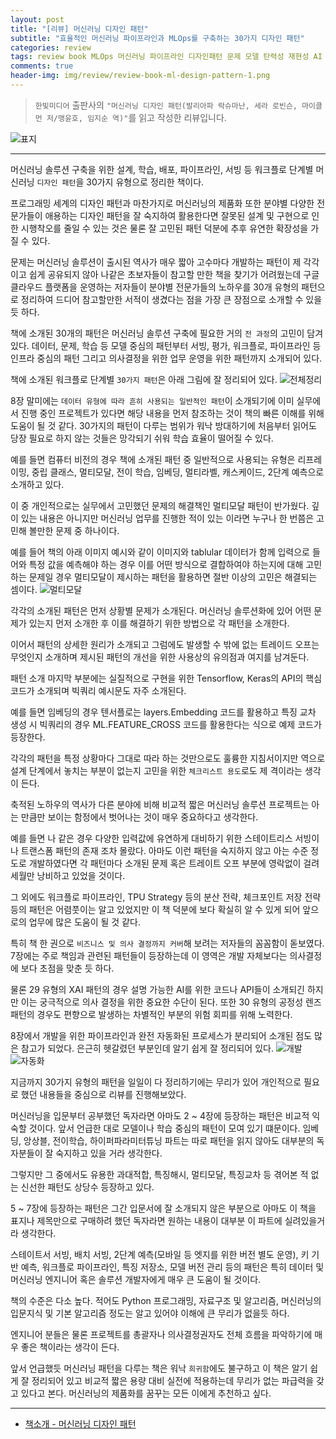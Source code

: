 ```yaml
---  
layout: post  
title: "[리뷰] 머신러닝 디자인 패턴"  
subtitle: "효율적인 머신러닝 파이프라인과 MLOps를 구축하는 30가지 디자인 패턴"  
categories: review  
tags: review book MLOps 머신러닝 파이프라인 디자인패턴 문제 모델 탄력성 재현성 AI    
comments: true  
header-img: img/review/review-book-ml-design-pattern-1.png
---  
```

  
> `한빛미디어` 출판사의 `"머신러닝 디자인 패턴(발리아파 락슈마난, 세라 로빈슨, 마이클 먼 저/맹윤호, 임지순 역)"`를 읽고 작성한 리뷰입니다.  

![표지](https://theorydb.github.io/assets/img/review/review-book-ml-design-pattern-1.png)  

---

머신러닝 솔루션 구축을 위한 설계, 학습, 배포, 파이프라인, 서빙 등 워크플로 단계별 머신러닝 `디자인 패턴`을 30가지 유형으로 정리한 책이다.

프로그래밍 세계의 디자인 패턴과 마찬가지로 머신러닝의 제품화 또한 분야별 다양한 전문가들이 애용하는 디자인 패턴을 잘 숙지하여 활용한다면 잘못된 설계 및 구현으로 인한 시행착오를 줄일 수 있는 것은 물론 잘 고민된 패턴 덕분에 추후 유연한 확장성을 가질 수 있다. 

문제는 머신러닝 솔루션이 출시된 역사가 매우 짧아 고수마다 개발하는 패턴이 제 각각이고 쉽게 공유되지 않아 나같은 초보자들이 참고할 만한 책을 찾기가 어려웠는데 구글 클라우드 플랫폼을 운영하는 저자들이 분야별 전문가들의 노하우를 30개 유형의 패턴으로 정리하여 드디어 참고할만한 서적이 생겼다는 점을 가장 큰 장점으로 소개할 수 있을듯 하다.

책에 소개된 30개의 패턴은 머신러닝 솔루션 구축에 필요한 거의 `전 과정`의 고민이 담겨있다. 데이터, 문제, 학습 등 모델 중심의 패턴부터 서빙, 평가, 워크플로, 파이프라인 등 인프라 중심의 패턴 그리고 의사결정을 위한 업무 운영을 위한 패턴까지 소개되어 있다. 

책에 소개된 워크플로 단계별 `30가지 패턴`은 아래 그림에 잘 정리되어 있다. 
![전체정리](https://theorydb.github.io/assets/img/review/review-book-ml-design-pattern-2.png)  

8장 말미에는 `데이터 유형에 따라 흔히 사용되는 일반적인 패턴`이 소개되기에 이미 실무에서 진행 중인 프로젝트가 있다면 해당 내용을 먼저 참조하는 것이 책의 빠른 이해를 위해 도움이 될 것 같다. 30가지의 패턴이 다루는 범위가 워낙 방대하기에 처음부터 읽어도 당장 필요로 하지 않는 것들은 망각되기 쉬워 학습 효율이 떨어질 수 있다. 

예를 들면 컴퓨터 비전의 경우 책에 소개된 패턴 중 일반적으로 사용되는 유형은 리프레이밍, 중립 클래스, 멀티모달, 전이 학습, 임베딩, 멀티라벨, 캐스케이드, 2단계 예측으로 소개하고 있다. 

이 중 개인적으로는 실무에서 고민했던 문제의 해결책인 멀티모달 패턴이 반가웠다. 깊이 있는 내용은 아니지만 머신러닝 업무를 진행한 적이 있는 이라면 누구나 한 번쯤은 고민해 볼만한 문제 중 하나이다. 

예를 들어 책의 아래 이미지 예시와 같이 이미지와 tablular 데이터가 함께 입력으로 들어와 특정 값을 예측해야 하는 경우 이를 어떤 방식으로 결합하여야 하는지에 대해 고민하는 문제일 경우 멀티모달이 제시하는 패턴을 활용하면 절반 이상의 고민은 해결되는 셈이다.
![멀티모달](https://theorydb.github.io/assets/img/review/review-book-ml-design-pattern-3.png)  

각각의 소개된 패턴은 먼저 상황별 문제가 소개된다. 머신러닝 솔루션화에 있어 어떤 문제가 있는지 먼저 소개한 후 이를 해결하기 위한 방법으로 각 패턴을 소개한다. 

이어서 패턴의 상세한 원리가 소개되고 그럼에도 발생할 수 밖에 없는 트레이드 오프는 무엇인지 소개하며 제시된 패턴의 개선을 위한 사용상의 유의점과 여지를 남겨둔다. 

패턴 소개 마지막 부분에는 실질적으로 구현을 위한 Tensorflow, Keras의 API의 핵심 코드가 소개되며 빅쿼리 예시문도 자주 소개된다. 

예를 들면 임베딩의 경우 텐서플로는 layers.Embedding 코드를 활용하고 특징 교차 생성 시 빅쿼리의 경우 ML.FEATURE_CROSS 코드를 활용한다는 식으로 예제 코드가 등장한다. 

각각의 패턴을 특정 상황마다 그대로 따라 하는 것만으로도 훌륭한 지침서이지만 역으로 설계 단계에서 놓치는 부분이 없는지 고민을 위한 `체크리스트 용도`로도 제 격이라는 생각이 든다. 

축적된 노하우의 역사가 다른 분야에 비해 비교적 짧은 머신러닝 솔루션 프로젝트는 아는 만큼만 보이는 함정에서 벗어나는 것이 매우 중요하다고 생각한다.

예를 들면 나 같은 경우 다양한 입력값에 유연하게 대비하기 위한 스테이트리스 서빙이나 트랜스폼 패턴의 존재 조차 몰랐다. 아마도 이런 패턴을 숙지하지 않고 아는 수준 정도로 개발하였다면 각 패턴마다 소개된 문제 혹은 트레이트 오프 부분에 영락없이 걸려 세월만 낭비하고 있었을 것이다.

그 외에도 워크플로 파이프라인, TPU Strategy 등의 분산 전략, 체크포인트 저장 전략 등의 패턴은 어렴풋이는 알고 있었지만 이 책 덕분에 보다 확실히 알 수 있게 되어 앞으로의 업무에 많은 도움이 될 것 같다.

특히 책 한 권으로 `비즈니스 및 의사 결정까지 커버`해 보려는 저자들의 꼼꼼함이 돋보였다. 7장에는 주로 책임과 관련된 패턴들이 등장하는데 이 영역은 개발 자체보다는 의사결정에 보다 초점을 맞춘 듯 하다. 

물론 29 유형의 XAI 패턴의 경우 설명 가능한 AI를 위한 코드나 API들이 소개되긴 하지만 이는 궁극적으로 의사 결정을 위한 중요한 수단이 된다. 또한 30 유형의 공정성 렌즈 패턴의 경우도 편향으로 발생하는 차별적인 부분의 위험 회피를 위해 노력한다.

8장에서 개발을 위한 파이프라인과 완전 자동화된 프로세스가 분리되어 소개된 점도 많은 참고가 되었다. 은근히 헷갈렸던 부분인데 알기 쉽게 잘 정리되어 있다. 
![개발](https://theorydb.github.io/assets/img/review/review-book-ml-design-pattern-4.png)  
![자동화](https://theorydb.github.io/assets/img/review/review-book-ml-design-pattern-5.png)  

지금까지 30가지 유형의 패턴을 일일이 다 정리하기에는 무리가 있어 개인적으로 필요로 했던 내용들을 중심으로 리뷰를 진행해보았다. 

머신러닝을 입문부터 공부했던 독자라면 아마도 2 ~ 4장에 등장하는 패턴은 비교적 익숙할 것이다. 앞서 언급한 대로 모델이나 학습 중심의 패턴이 모여 있기 떄문이다. 임베딩, 앙상블, 전이학습, 하이퍼파라미터튜닝 파트는 따로 패턴을 읽지 않아도 대부분의 독자분들이 잘 숙지하고 있을 거라 생각한다. 

그렇지만 그 중에서도 유용한 과대적합, 특징해시, 멀티모달, 특징교차 등 겪어본 적 없는 신선한 패턴도 상당수 등장하고 있다.

5 ~ 7장에 등장하는 패턴은 그간 입문서에 잘 소개되지 않은 부분으로 아마도 이 책을 표지나 제목만으로 구매하려 했던 독자라면 원하는 내용이 대부분 이 파트에 실려있을거라 생각한다.

스테이트서 서빙, 배치 서빙, 2단계 예측(모바일 등 엣지를 위한 버전 별도 운영), 키 기반 예측, 워크플로 파이프라인, 특징 저장소, 모델 버전 관리 등의 패턴은 특히 데이터 및 머신러닝 엔지니어 혹은 솔루션 개발자에게 매우 큰 도움이 될 것이다.

책의 수준은 다소 높다. 적어도 Python 프로그래밍, 자료구조 및 알고리즘, 머신러닝의 입문지식 및 기본 알고리즘 정도는 알고 있어야 이해에 큰 무리가 없을듯 하다.

엔지니어 분들은 물론 프로젝트를 총괄자나 의사결정권자도 전체 흐름을 파악하기에 매우 좋은 책이라는 생각이 든다. 

앞서 언급했듯 머신러닝 패턴을 다루는 책은 워낙 `희귀함`에도 불구하고 이 책은 알기 쉽게 잘 정리되어 있고 비교적 짧은 용량 대비 실전에 적용하는데 무리가 없는 파급력을 갖고 있다고 본다. 머신러닝의 제품화를 꿈꾸는 모든 이에게 추천하고 싶다.

---

* [책소개 - 머신러닝 디자인 패턴](http://www.yes24.com/Product/Goods/104426143)


